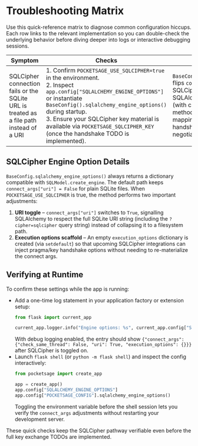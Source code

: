# Troubleshooting Matrix

Use this quick-reference matrix to diagnose common configuration hiccups. Each row links to the
relevant implementation so you can double-check the underlying behavior before diving deeper into
logs or interactive debugging sessions.

| Symptom | Checks | Notes |
| --- | --- | --- |
| SQLCipher connection fails or the SQLite URL is treated as a file path instead of a URI | 1. Confirm `POCKETSAGE_USE_SQLCIPHER=true` in the environment.<br>2. Inspect `app.config["SQLALCHEMY_ENGINE_OPTIONS"]` or instantiate `BaseConfig().sqlalchemy_engine_options()` during startup.<br>3. Ensure your SQLCipher key material is available via `POCKETSAGE_SQLCIPHER_KEY` (once the handshake TODO is implemented). | `BaseConfig.sqlalchemy_engine_options()` flips `connect_args["uri"]` to `True` when SQLCipher mode is enabled so SQLAlchemy treats the database URL (with cipher query params) as a URI. The method also seeds an `execution_options` mapping that future SQLCipher pragma handshakes will populate with key negotiation details. |

## SQLCipher Engine Option Details

`BaseConfig.sqlalchemy_engine_options()` always returns a dictionary compatible with `SQLModel.create_engine`. The default path
keeps `connect_args["uri"] = False` for plain SQLite files. When `POCKETSAGE_USE_SQLCIPHER` is true, the method performs two
important adjustments:

1. **URI toggle** – `connect_args["uri"]` switches to `True`, signalling SQLAlchemy to respect the full SQLite URI string (including the `?cipher=sqlcipher` query string) instead of collapsing it to a filesystem path.
2. **Execution options scaffold** – An empty `execution_options` dictionary is created (via `setdefault`) so that upcoming SQLCipher integrations can inject pragma/key handshake options without needing to re-materialize the connect args.

## Verifying at Runtime

To confirm these settings while the app is running:

- Add a one-time log statement in your application factory or extension setup:
  ```python
  from flask import current_app

  current_app.logger.info("Engine options: %s", current_app.config["SQLALCHEMY_ENGINE_OPTIONS"])
  ```
  With debug logging enabled, the entry should show `{"connect_args": {"check_same_thread": False, "uri": True, "execution_options": {}}}` after SQLCipher is toggled on.
- Launch `flask shell` (or `python -m flask shell`) and inspect the config interactively:
  ```python
  from pocketsage import create_app

  app = create_app()
  app.config["SQLALCHEMY_ENGINE_OPTIONS"]
  app.config["POCKETSAGE_CONFIG"].sqlalchemy_engine_options()
  ```
  Toggling the environment variable before the shell session lets you verify the `connect_args` adjustments without restarting your development server.

These quick checks keep the SQLCipher pathway verifiable even before the full key exchange TODOs are implemented.
